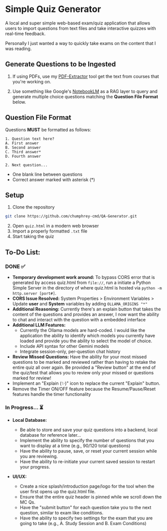 # Simple Quiz Generator

A local and super simple web-based exam/quiz application that allows users to import questions from text files and take interactive quizzes with real-time feedback. 

Personally I just wanted a way to quickly take exams on the content that I was reading.

## Generate Questions to be Ingested

1. If using PDFs, use my [PDF-Extractor](https://github.com/chumphrey-cmd/Password-Protected-PDF-Extractor) tool get the text from courses that you're working on.

2. Use something like Google's [NotebookLM](https://notebooklm.google/) as a RAG layer to query and generate multiple choice questions matching the **Question File Format** below.

## Question File Format

Questions **MUST** be formatted as follows:

```
1. Question text here?
A. First answer
B. Second answer
C. Third answer*
D. Fourth answer

2. Next question...
```
- One blank line between questions
- Correct answer marked with asterisk (*)

## Setup

1. Clone the repository

```bash
git clone https://github.com/chumphrey-cmd/QA-Generator.git
```

2. Open `quiz.html` in a modern web browser
3. Import a properly formatted `.txt` file
4. Start taking the quiz

## To-Do List:

### DONE ✅
* **Temporary development work around:** To bypass CORS error that is generated by access quiz.html from `file://`, run a initiate a Python Simple Server in the directory of where quiz.html is hosted via `python -m http.server [port#]`.
* **CORS Issue Resolved:** System Properties > Environment Variables > Update **user** and **System** variables by adding `OLLAMA_ORIGINS "*"`
* **Additional Reasoning:** Currently there's an explain button that takes the content of the questions and provides an answer, I now want the ability to chat and interact with the question with a embedded interface
* **Additional LLM Features:**
  * Currently the Ollama models are hard-coded. I would like the application the ability to identify which models you currently have loaded and provide you the ability to select the model of choice.
  * Include API syntax for other Gemini models
  * Integrate session-only, per-question chat history
* **Review Missed Questions:** Have the ability for your most missed questions to be marked and reviewed rather than having to retake the entire quiz all over again. Be provided a "Review button" at the end of the quiz/test that allows you to review only your missed or questions marked for review!
* Implement an "Explain (✨)" icon to replace the current "Explain" button.
* Remove the Timer ON/OFF feature because the Resume/Pause/Reset features handle the timer functionality

### In Progress... ⏳

* **Local Database:** 
  * Be able to store and save your quiz questions into a backend, local database for reference later...
  * Implement the ability to specify the number of questions that you want to display at a time (e.g., 90/120 total questions)
  * Have the ability to pause, save, or reset your current session while you are reviewing. 
  * Have the ability to re-initiate your current saved session to restart your progress.

* **UI/UX:** 
  * Create a nice splash/introduction page/logo for the tool when the user first opens up the quiz.html file.
  * Ensure that the entire quiz header is pinned while we scroll down the MC Qs.
  * Have the "submit button" for each question take you to the next question, similar to exam like conditions. 
  * Have the ability to specify two settings for the exam that you are going to take (e.g., A. Study Session and B. Exam Conditions)